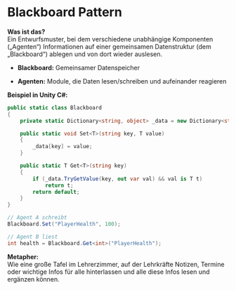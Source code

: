 # Blackboard Pattern

**Was ist das?**  
Ein Entwurfsmuster, bei dem verschiedene unabhängige Komponenten („Agenten“) Informationen auf einer gemeinsamen Datenstruktur (dem „Blackboard“) ablegen und von dort wieder auslesen.

- **Blackboard:** Gemeinsamer Datenspeicher
    
- **Agenten:** Module, die Daten lesen/schreiben und aufeinander reagieren
    

**Beispiel in Unity C#:**

```csharp
public static class Blackboard
{
    private static Dictionary<string, object> _data = new Dictionary<string, object>();

    public static void Set<T>(string key, T value)
    {
        _data[key] = value;
    }

    public static T Get<T>(string key)
    {
        if (_data.TryGetValue(key, out var val) && val is T t)
            return t;
        return default;
    }
}

// Agent A schreibt
Blackboard.Set("PlayerHealth", 100);

// Agent B liest
int health = Blackboard.Get<int>("PlayerHealth");
```

**Metapher:**  
Wie eine große Tafel im Lehrerzimmer, auf der Lehrkräfte Notizen, Termine oder wichtige Infos für alle hinterlassen und alle diese Infos lesen und ergänzen können.
